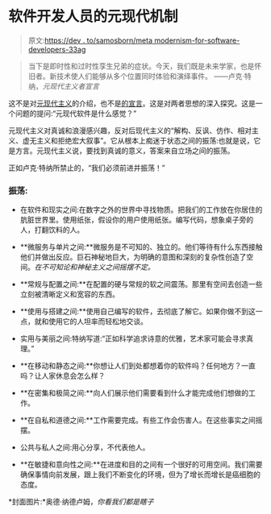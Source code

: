 # 软件开发人员的元现代机制

> 原文:[https://dev . to/samosborn/meta modernism-for-software-developers-33ag](https://dev.to/samosborn/metamodernism-for-software-developers-33ag)

> 当下是即时性和过时性孪生兄弟的症状。今天，我们既是未来学家，也是怀旧者。新技术使人们能够从多个位置同时体验和演绎事件。
> ——卢克·特纳，*元现代主义者宣言*

这不是对[元现代主义](http://www.metamodernism.com/2015/01/12/metamodernism-a-brief-introduction/)的介绍，也不是[的宣言](http://www.metamodernism.org/)。这是对两者思想的深入探究。这是一个问题的提问:“元现代软件是什么感觉？”

元现代主义对真诚和浪漫感兴趣，反对后现代主义的“解构、反讽、仿作、相对主义、虚无主义和拒绝宏大叙事”。它从根本上痴迷于状态之间的振荡:也就是说，它是方言。元现代主义说，要找到真诚的意义，答案来自立场之间的振荡。

正如卢克·特纳所禁止的，“我们必须前进并振荡！”

### [](#oscillations)振荡:

*   在软件和现实之间:在数字之外的世界中寻找物质。把我们的工作放在你居住的肮脏世界里。使用纸张，假设你的用户使用纸张。编写代码，想象桌子旁的人，打翻饮料的人。

*   **微服务与单片之间:**微服务是不可知的、独立的。他们等待有什么东西接触他们并做出反应。巨石神秘地巨大，为明确的意图和深刻的复杂性创造了空间。*在不可知论和神秘主义之间摇摆不定。*

*   **常规与配置之间:**在配置的硬与常规的软之间震荡。那里有空间去创造一些立刻被清晰定义和宽容的东西。

*   **使用与搭建之间:**使用自己编写的软件，去彻底了解它。如果你做不到这一点，就和使用它的人坦率而轻松地交谈。

*   实用与美丽之间:特纳写道:“正如科学追求诗意的优雅，艺术家可能会寻求真理。”

*   **在移动和静态之间:**你想让人们到处都想着你的软件吗？任何地方？一直吗？让人家休息会怎么样？

*   **在密集和极简之间:**向人们展示他们需要看到什么才能完成他们想做的工作。

*   **在自私和道德之间:**工作需要完成。有些工作会伤害人。在这些事实之间摇摆。

*   公共与私人之间:用心分享，不代表他人。

*   **在敏捷和意向性之间:**在进度和目的之间有一个很好的可用空间。我们需要确保事情向前发展，跟上我们不断变化的环境，但为了增长而增长是癌细胞的态度。

*封面图片:*奥德·纳德卢姆，*你看我们都是瞎子*